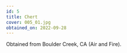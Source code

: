 ```yaml
---
id: 5 
title: Chert
cover: 005_01.jpg
obtained_on: 2022-09-28
---
```


Obtained from Boulder Creek, CA (Air and Fire).

